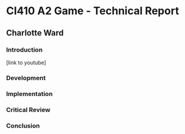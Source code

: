 # CI410 A2 Game - Technical Report

## Charlotte Ward

### Introduction

[link to youtube]

### Development

### Implementation

### Critical Review

### Conclusion
